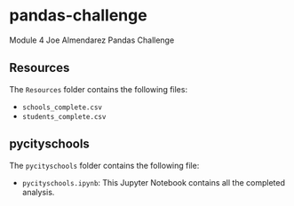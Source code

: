 # pandas-challenge

Module 4 Joe Almendarez Pandas Challenge

## Resources

The `Resources` folder contains the following files:
- `schools_complete.csv`
- `students_complete.csv`

## pycityschools

The `pycityschools` folder contains the following file:
- `pycityschools.ipynb`: This Jupyter Notebook contains all the completed analysis.